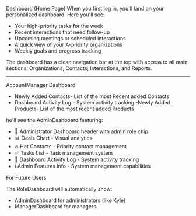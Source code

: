 Dashboard (Home Page) When you first log in, you'll land on your personalized dashboard. Here you'll see:

- Your high-priority tasks for the week
- Recent interactions that need follow-up
- Upcoming meetings or scheduled interactions
- A quick view of your A-priority organizations
- Weekly goals and progress tracking

The dashboard has a clean navigation bar at the top with access to all main sections: Organizations, Contacts, Interactions, and Reports.

-----

AccountManager Dashboard
- Newly Added Contacts- List of the most Recent added Contacts
- Dashboard Activity Log - System activity tracking
-Newly Added Products- List of the most recent added Products

he'll see the AdminDashboard featuring:

  - 🔧 Administrator Dashboard header with admin role chip
  - 📊 Deals Chart - Visual analytics
  - 🔥 Hot Contacts - Priority contact management
  - ✅ Tasks List - Task management system
  - 📝 Dashboard Activity Log - System activity tracking
  - ℹ️ Admin Features Info - System management capabilities

  For Future Users

  The RoleDashboard will automatically show:
  - AdminDashboard for administrators (like Kyle)
  - ManagerDashboard for managers
